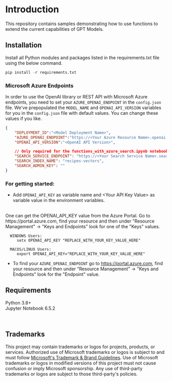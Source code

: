 # Introduction
This repository contains samples demonstrating how to use functions to extend the current capabilities of GPT Models.

## Installation
Install all Python modules and packages listed in the requirements.txt file using the below command.

```python
pip install -r requirements.txt
```

### Microsoft Azure Endpoints
In order to use the OpenAI library or REST API with Microsoft Azure endpoints, you need to set your `AZURE_OPENAI_ENDPOINT` in the `config.json` file. We've prepopulated the `MODEL_NAME` and `OPENAI_API_VERSION` variables for you in the `config.json` file with default values. You can change these values if you like.

```json
{
    "DEPLOYMENT_ID":"<Model Deployment Name>",
    "AZURE_OPENAI_ENDPOINT":"https://<Your Azure Resource Name>.openai.azure.com",
    "OPENAI_API_VERSION":"<OpenAI API Version>",

    // Only required for the functions_with_azure_search.ipynb notebook
    "SEARCH_SERVICE_ENDPOINT": "https://<Your Search Service Name>.search.windows.net",
    "SEARCH_INDEX_NAME": "recipes-vectors",
    "SEARCH_ADMIN_KEY": ""
}
``` 

### For getting started:
- Add `OPENAI_API_KEY` as variable name and \<Your API Key Value\> as variable value in the environment variables.
<br>
One can get the OPENAI_API_KEY value from the Azure Portal. Go to https://portal.azure.com, find your resource and then under "Resource Management" -> "Keys and Endpoints" look for one of the "Keys" values.
 <br>
      
      WINDOWS Users: 
         setx OPENAI_API_KEY "REPLACE_WITH_YOUR_KEY_VALUE_HERE"

      MACOS/LINUX Users: 
         export OPENAI_API_KEY="REPLACE_WITH_YOUR_KEY_VALUE_HERE"

- To find your `AZURE_OPENAI_ENDPOINT` go to https://portal.azure.com, find your resource and then under "Resource Management" -> "Keys and Endpoints" look for the "Endpoint" value.



## Requirements
Python 3.8+ <br>
Jupyter Notebook 6.5.2

<br>

## Trademarks

This project may contain trademarks or logos for projects, products, or services. Authorized use of Microsoft 
trademarks or logos is subject to and must follow 
[Microsoft's Trademark & Brand Guidelines](https://www.microsoft.com/en-us/legal/intellectualproperty/trademarks/usage/general).
Use of Microsoft trademarks or logos in modified versions of this project must not cause confusion or imply Microsoft sponsorship.
Any use of third-party trademarks or logos are subject to those third-party's policies.